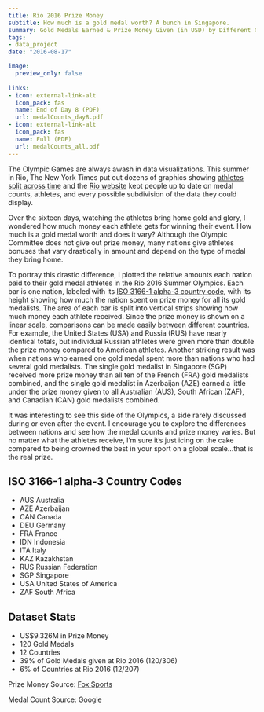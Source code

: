 ```yaml
---
title: Rio 2016 Prize Money
subtitle: How much is a gold medal worth? A bunch in Singapore.
summary: Gold Medals Earned & Prize Money Given (in USD) by Different Countries in the Rio 2016 Olympics
tags:
- data_project
date: "2016-08-17"

image:
  preview_only: false
  
links:
- icon: external-link-alt
  icon_pack: fas
  name: End of Day 8 (PDF)
  url: medalCounts_day8.pdf
- icon: external-link-alt
  icon_pack: fas
  name: Full (PDF)
  url: medalCounts_all.pdf
---
```


The Olympic Games are always awash in data visualizations. This summer in Rio, The New York Times put out dozens of graphics showing [athletes split across time](https://www.nytimes.com/interactive/2016/08/20/sports/olympics/decisive-moments-rio-olympics-composite-pictures.html?smid=tw-share) and the [Rio website](https://www.rio2016.com/en) kept people up to date on medal counts, athletes, and every possible subdivision of the data they could display.

Over the sixteen days, watching the athletes bring home gold and glory, I wondered how much money each athlete gets for winning their event. How much is a gold medal worth and does it vary? Although the Olympic Committee does not give out prize money, many nations give athletes bonuses that vary drastically in amount and depend on the type of medal they bring home.

To portray this drastic difference, I plotted the relative amounts each nation paid to their gold medal athletes in the Rio 2016 Summer Olympics. Each bar is one nation, labeled with its [ISO 3166-1 alpha-3 country code](https://en.wikipedia.org/wiki/ISO_3166-1_alpha-3), with its height showing how much the nation spent on prize money for all its gold medalists. The area of each bar is split into vertical strips showing how much money each athlete received. Since the prize money is shown on a linear scale, comparisons can be made easily between different countries. For example, the United States (USA) and Russia (RUS) have nearly identical totals, but individual Russian athletes were given more than double the prize money compared to American athletes. Another striking result was when nations who earned one gold medal spent more than nations who had several gold medalists. The single gold medalist in Singapore (SGP) received more prize money than all ten of the French (FRA) gold medalists combined, and the single gold medalist in Azerbaijan (AZE) earned a little under the prize money given to all Australian (AUS), South African (ZAF), and Canadian (CAN) gold medalists combined.

It was interesting to see this side of the Olympics, a side rarely discussed during or even after the event. I encourage you to explore the differences between nations and see how the medal counts and prize money varies. But no matter what the athletes receive, I’m sure it’s just icing on the cake compared to being crowned the best in your sport on a global scale…that is the real prize.

## ISO 3166-1 alpha-3 Country Codes

- AUS Australia
- AZE Azerbaijan
- CAN Canada
- DEU Germany
- FRA France
- IDN Indonesia
- ITA Italy
- KAZ Kazakhstan
- RUS Russian Federation
- SGP Singapore
- USA United States of America
- ZAF South Africa

## Dataset Stats

- US$9.326M in Prize Money
- 120 Gold Medals
- 12 Countries
- 39% of Gold Medals given at Rio 2016 (120/306)
- 6% of Countries at Rio 2016 (12/207)

Prize Money Source: [Fox Sports](http://www.foxsports.com.au/olympics/what-australian-and-other-countries-pay-to-olympic-medal-winners/news-story/fdc88c3a27729dbbc85fb0b357787cd6)

Medal Count Source: [Google](https://www.google.com/search?q=google+medals&ie=utf-8&oe=utf-8#q=olympic+games+rio+2016+medals)
